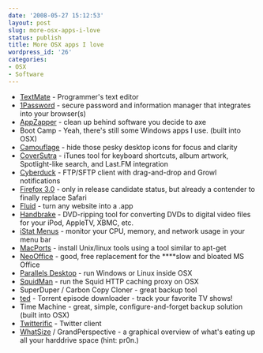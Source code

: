 ```yaml
---
date: '2008-05-27 15:12:53'
layout: post
slug: more-osx-apps-i-love
status: publish
title: More OSX apps I love
wordpress_id: '26'
categories:
- OSX
- Software
---
```


  * [TextMate](http://macromates.com/) - Programmer's text editor
  * [1Password](http://1password.com/) - secure password and information manager that integrates into your browser(s)
  * [AppZapper](http://appzapper.com/) - clean up behind software you decide to axe
  * Boot Camp - Yeah, there's still some Windows apps I use. (built into OSX)
  * [Camouflage](http://www.briksoftware.com/products/camouflage) - hide those pesky desktop icons for focus and clarity
  * [CoverSutra](http://coversutra.com/) - iTunes tool for keyboard shortcuts, album artwork, Spotlight-like search, and Last.FM integration
  * [Cyberduck](http://cyberduck.ch/) - FTP/SFTP client with drag-and-drop and Growl notifications
  * [Firefox 3.0](http://www.mozilla.com/en-US/firefox/all-rc.html) - only in release candidate status, but already a contender to finally replace Safari
  * [Fluid](http://fluidapp.com/) - turn any website into a .app
  * [Handbrake](http://handbrake.m0k.org/) - DVD-ripping tool for converting DVDs to digital video files for your iPod, AppleTV, XBMC, etc.
  * [iStat Menus](http://islayer.com/index.php?op=item&id=28) - monitor your CPU, memory, and network usage in your menu bar
  * [MacPorts](http://macports.org) - install Unix/linux tools using a tool similar to apt-get
  * [NeoOffice](http://www.neooffice.org/neojava/) - good, free replacement for the ****slow and bloated MS Office
  * [Parallels Desktop](http://www.parallels.com/en/products/desktop/) - run Windows or Linux inside OSX
  * [SquidMan](http://homepage.mac.com/adg/SquidMan/index.html) - run the Squid HTTP caching proxy on OSX
  * SuperDuper / Carbon Copy Cloner - great backup tool
  * [ted](http://www.ted.nu/) - Torrent episode downloader - track your favorite TV shows!
  * Time Machine - great, simple, configure-and-forget backup solution (built into OSX)
  * [Twitterific](http://iconfactory.com/software/twitterrific) - Twitter client
  * [WhatSize](http://www.id-design.com/software/whatsize) / GrandPerspective - a graphical overview of what's eating up all your harddrive space (hint: pr0n.)

